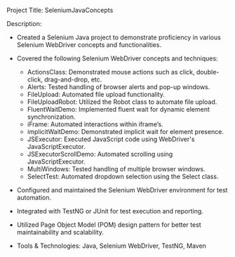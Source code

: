 Project Title: SeleniumJavaConcepts

Description:

-	Created a Selenium Java project to demonstrate proficiency in various Selenium WebDriver concepts and functionalities.
-	Covered the following Selenium WebDriver concepts and techniques:
    -	ActionsClass: Demonstrated mouse actions such as click, double-click, drag-and-drop, etc.
    -	Alerts: Tested handling of browser alerts and pop-up windows.
    -	FileUpload: Automated file upload functionality.
    -	FileUploadRobot: Utilized the Robot class to automate file upload.
    -	FluentWaitDemo: Implemented fluent wait for dynamic element synchronization.
    -	iFrame: Automated interactions within iframe’s.
    -	implicitWaitDemo: Demonstrated implicit wait for element presence.
    -	JSExecutor: Executed JavaScript code using WebDriver's JavaScriptExecutor.
    -	JSExecutorScrollDemo: Automated scrolling using JavaScriptExecutor.
    -	MultiWindows: Tested handling of multiple browser windows.
    -	SelectTest: Automated dropdown selection using the Select class.

-	Configured and maintained the Selenium WebDriver environment for test automation.
-	Integrated with TestNG or JUnit for test execution and reporting.
-	Utilized Page Object Model (POM) design pattern for better test maintainability and scalability.
- Tools & Technologies: Java, Selenium WebDriver, TestNG, Maven

